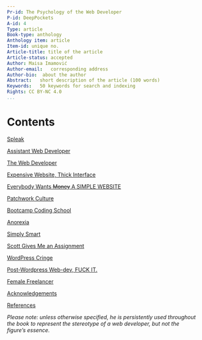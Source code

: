 ```yaml
---
Pr-id: The Psychology of the Web Developer 
P-id: DeepPockets
A-id: 4
Type: article
Book-type: anthology
Anthology item: article
Item-id: unique no.
Article-title: title of the article
Article-status: accepted
Author: Maisa Imamović
Author-email:   corresponding address
Author-bio:  about the author
Abstract:   short description of the article (100 words)
Keywords:   50 keywords for search and indexing
Rights: CC BY-NC 4.0
...
```


# Contents

<a href="ch004.xhtml">Spleak</a>

<a href="ch005.xhtml">Assistant Web Developer</a>

<a href="ch006.xhtml">The Web Developer</a>

<a href="ch007.xhtml">Expensive Website, Thick Interface</a>

<a href="ch008.xhtml">Everybody Wants <s>Money</s> A SIMPLE WEBSITE</a>

<a href="ch009.xhtml">Patchwork Culture</a>

<a href="ch010.xhtml">Bootcamp Coding School</a>

<a href="ch011.xhtml">Anorexia</a>

<a href="ch012.xhtml">Simply Smart</a>

<a href="ch013.xhtml">Scott Gives Me an Assignment</a>

<a href="ch014.xhtml">WordPress Cringe</a>

<a href="ch015.xhtml">Post-Wordpress Web-dev, FUCK IT.</a>

<a href="ch016.xhtml">Female Freelancer</a>

<a href="ch017.xhtml">Acknowledgements</a>

<a href="ch018.xhtml">References</a>

*Please note: unless otherwise specified, he is persistently used throughout the book to represent the stereotype of a web developer, but not the figure’s essence.*